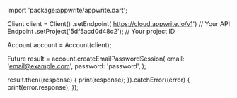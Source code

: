 import 'package:appwrite/appwrite.dart';

Client client = Client()
  .setEndpoint('https://cloud.appwrite.io/v1') // Your API Endpoint
  .setProject('5df5acd0d48c2'); // Your project ID

Account account = Account(client);

Future result = account.createEmailPasswordSession(
  email: 'email@example.com',
  password: 'password',
);

result.then((response) {
  print(response);
}).catchError((error) {
  print(error.response);
});

